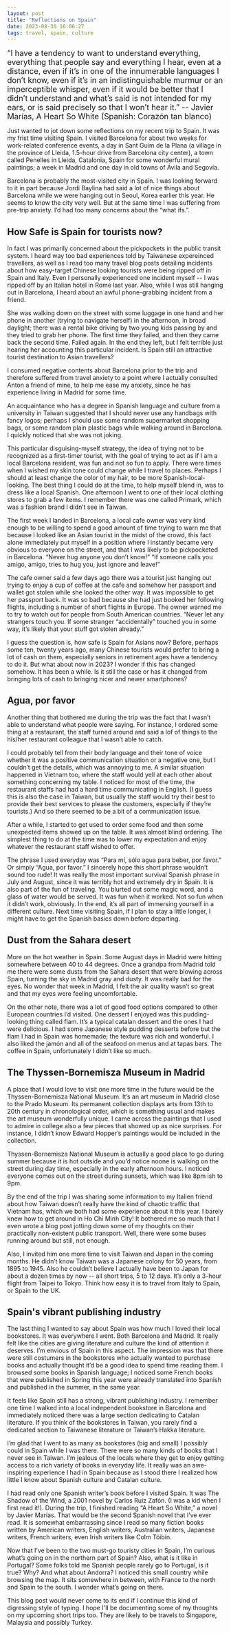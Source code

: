 ```yaml
---
layout: post
title: "Reflections on Spain"
date: 2023-08-30 16:06:27
tags: travel, spain, culture
---
```


<div style="font-size: 18px"> “I have a tendency to want to understand everything, everything that people say and everything I hear, even at a distance, even if it’s in one of the innumerable languages I don’t know, even if it’s in an indistinguishable murmur or an imperceptible whisper, even if it would be better that I didn’t understand and what’s said is not intended for my ears, or is said precisely so that I won’t hear it.” --  Javier Marías, A Heart So White (Spanish: Corazón tan blanco)
</div> 

Just wanted to jot down some reflections on my recent trip to Spain. It was my frist time visiting Spain. I visited Barcelona for about two weeks for work-related conference events, a day in Sant Guim de la Plana (a village in the province of Lleida, 1.5-hour drive from Barcelona city center), a town called Penelles in Lleida, Catalonia, Spain for some wonderful mural paintings; a week in Madrid and one day in old towns of Ávila and Segovia.

Barcelona is probably the most-visited city in Spain. I was looking forward to it in part because Jordi Baylina had said a lot of nice things about Barcelona while we were hanging out in Seoul, Korea earlier this year. He seems to know the city very well. But at the same time I was suffering from pre-trip anxiety. I’d had too many concerns about the “what ifs.”. 

## How Safe is Spain for tourists now?
In fact I was primarily concerned about the pickpockets in the public transit system. I heard way too bad experiences told by Taiwanese expereinced travellers, as well as I read too many travel blog posts detailing incidents about how easy-target Chinese looking tourists were being ripped off in Spain and Italy. Even I personally experienced one incident myself -- I was ripped off by an Italian hotel in Rome last year. Also, while I was still hanging out in Barcelona, I heard about an awful phone-grabbing incident from a friend.

She was walking down on the street with some luggage in one hand and her phone in another (trying to navigate herself) in the afternoon, in broad daylight; there was a rental bike driving by two young kids passing by and they tried to grab her phone. The first time they failed, and then they came back the second time. Failed again. In the end they left, but I felt terrible just hearing her accounting this particular incident. Is Spain still an attractive tourist destination to Asian travellers?

I consumed negative contents about Barcelona prior to the trip and therefore suffered from travel anxiety to a point where I actually consulted Anton a friend of mine, to help me ease my anxiety, since he has experience living in Madrid for some time.

An acquaintance who has a degree in Spanish language and culture from a university in Taiwan suggested that I should never use any handbags with fancy logos; perhaps I should use some random supermarket shopping bags, or some random plain plastic bags while walking around in Barcelona. I quickly noticed that she was not joking.

This particular disguising-myself strategy, the idea of trying not to be recognized as a first-timer tourist, with the goal of trying to act as if I am a local Barcelona resident, was fun and not so fun to apply. There were times when I wished my skin tone could change while I travel to places. Perhaps I should at least change the color of my hair, to be more Spanish-local-looking. The best thing I could do at the time, to help myself blend in, was to dress like a local Spanish. One afternoon I went to one of their local clothing stores to grab a few items. I remember there was one called Primark, which was a fashion brand I didn’t see in Taiwan.

The first week I landed in Barcelona, a local cafe owner was very kind enough to be willing to spend a good amount of time trying to warn me that because I looked like an Asian tourist in the midst of the crowd, this fact alone immediately put myself in a position where I instantly became very obvious to everyone on the street, and that I was likely to be pickpocketed in Barcelona. “Never hug anyone you don’t know!” “If someone calls you amigo, amigo, tries to hug you, just ignore and leave!”

The cafe owner said a few days ago there was a tourist just hanging out trying to enjoy a cup of coffee at the cafe and somehow her passport and wallet got stolen while she looked the other way. It was impossible to get her passport back. It was so bad because she had just booked her following flights, including a number of short flights in Europe. The owner warned me to try to watch out for people from South American countries. “Never let any strangers touch you. If some stranger “accidentally” touched you in some way, it’s likely that your stuff got stolen already.” 

I guess the question is, how safe is Spain for Asians now? Before, perhaps some ten, twenty years ago, many Chinese tourists would prefer to bring a lot of cash on them, especially seniors in retirement ages have a tendency to do it. But what about now in 2023? I wonder if this has changed somehow. It has been a while. Is it still the case or has it changed from bringing lots of cash to bringing nicer and newer smartphones?

## Agua, por favor
Another thing that bothered me during the trip was the fact that I wasn’t able to understand what people were saying. For instance, I ordered some thing at a restaurant, the staff turned around and said a lof of things to the his/her restaurant colleague that I wasn’t able to catch.

I could probably tell from their body language and their tone of voice whether it was a positive communication situation or a negative one, but I couldn’t get the details, which was annoying to me. A similar situation happened in Vietnam too, where the staff would yell at each other about something concerning my table. I noticed for most of the time, the restaurant staffs had had a hard time communicating in English. (I guess this is also the case in Taiwan, but usually the staff would try their best to provide their best services to please the customers, especially if they’re tourists.) And so there seemed to be a bit of a communication issue.

After a while, I started to get used to order some food and then some unexpected items showed up on the table. It was almost blind ordering. The simplest thing to do at the time was to lower my expectation and enjoy whatever the restaurant staff wished to offer. 

The phrase I used everyday was “Para mí, sólo agua para beber, por favor.” Or simply “Agua, por favor.” I sincerely hope this short phrase wouldn’t sound too rude! It was really the most important survival Spanish phrase in July and August, since it was terribly hot and extremely dry in Spain. It is also part of the fun of traveling. You blurted out some magic word, and a glass of water would be served. It was fun when it worked. Not so fun when it didn’t work, obviously. In the end, it’s all part of immersing yourself in a different culture. Next time visiting Spain, if I plan to stay a little longer, I might have to get the Spanish basics down before departing.

## Dust from the Sahara desert
More on the hot weather in Spain. Some August days in Madrid were hitting somewhere between 40 to 44 degrees. Once a grandpa from Madrid told me there were some dusts from the Sahara desert that were blowing across Spain, turning the sky in Madrid gray and dusty. It was really bad for the eyes. No wonder that week in Madrid, I felt the air quality wasn’t so great and that my eyes were feeling uncomfortable.

On the other note, there was a lot of good food options compared to other European countries I’d visited. One dessert I enjoyed was this pudding-looking thing called flam. It’s a typical catalan dessert and the ones I had were delicious. I had some Japanese style pudding desserts before but the flam I had in Spain was homemade; the texture was rich and wonderful. I also liked the jamón and all of the seafood on menus and at tapas bars. The coffee in Spain, unfortunately I didn’t like so much.

## The Thyssen-Bornemisza Museum in Madrid
A place that I would love to visit one more time in the future would be the Thyssen-Bornemisza National Museum. It’s an art museum in Madrid close to the Prado Museum. Its permanent collection displays arts from 13th to 20th century in chronological order, which is something usual and makes the art museum wonderfully unique. I came across the paintings that I used to admire in college also a few pieces that showed up as nice surprises. For instance, I didn’t know Edward Hopper’s paintings would be included in the collection.

Thyssen-Bornemisza National Museum is actually a good place to go during summer because it is hot outside and you’d notice noone is walking on the street during day time, especially in the early afternoon hours. I noticed everyone comes out on the street during sunsets, which was like 8pm ish to 9pm.

By the end of the trip I was sharing some information to my Italien friend about how Taiwan doesn’t really have the kind of chaotic traffic that Vietnam has, which we both had some experience about it this year. I barely knew how to get around in Ho Chi Minh City! It bothered me so much that I even wrote a blog post jotting down some of my thoughts on their practically non-existent public transport. Well, there were some buses running around but still, not enough.

Also, I invited him one more time to visit Taiwan and Japan in the coming months. He didn’t know Taiwan was a Japanese colony for 50 years, from 1895 to 1945. Also he couldn’t believe I actually have been to Japan for about a dozen times by now -- all short trips, 5 to 12 days. It’s only a 3-hour flight from Taipei to Tokyo. Think how easy it is to travel from Italy to Spain, or Spain to the UK.

## Spain's vibrant publishing industry
The last thing I wanted to say about Spain was how much I loved their local bookstores. It was everywhere I went. Both Barcelona and Madrid. It really felt like the cities are giving literature and culture the kind of attention it deserves. I’m envious of Spain in this aspect. The impression was that there were still costumers in the bookstores who actually wanted to purchase books and actually thought it’d be a good idea to spend time reading them. I browsed some books in Spanish language; I noticed some French books that were published in Spring this year were already translated into Spanish and published in the summer, in the same year.

It feels like Spain still has a strong, vibrant publishing industry. I remember one time I walked into a local independent bookstore in Barcelona and immediately noticed there was a large section dedicating to Catalan literature. If you think of the bookstores in Taiwan, you rarely find a dedicated section to Taiwanese literature or Taiwan’s Hakka literature.

I’m glad that I went to as many as bookstores (big and small) I possibly could in Spain while I was there. There were so many kinds of books that I never see in Taiwan. I’m jealous of the locals where they get to enjoy getting access to a rich variety of books in everyday life. It really was an awe-inspiring experience I had in Spain because as I stood there I realized how little I know about Spanish culture and Catalan culture.

I had read only one Spanish writer’s book before I visited Spain. It was The Shadow of the Wind, a 2001 novel by Carlos Ruiz Zafón. (I was a kid when I first read it!). During the trip, I finished reading “A Heart So White,” a novel by Javier Marías. That would be the second Spanish novel that I’ve ever read. It is somewhat embarrassing since I read so many fiction books written by American writers, English writers, Australian writers, Japanese writers, French writers, even Irish writers like Colm Tóibín.

Now that I’ve been to the two must-go touristy cities in Spain, I’m curious what’s going on in the northern part of Spain? Also, what is it like in Portugal? Some folks told me Spanish people rarely go to Portugal, is it true? Why? And what about Andorra? I noticed this small country while browsing the map. It sits somewhere in between, with France to the north and Spain to the south. I wonder what’s going on there.

This blog post would never come to its end if I continue this kind of digressing style of typing. I hope I'll be documenting some of my thoughts on my upcoming short trips too. They are likely to be travels to Singapore, Malaysia and possibly Turkey.
